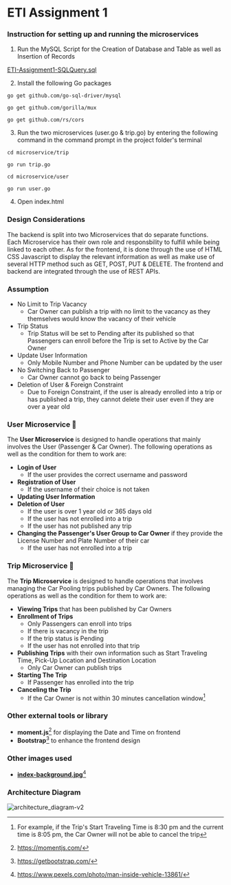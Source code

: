 # ETI Assignment 1

### Instruction for setting up and running the microservices
1. Run the MySQL Script for the Creation of Database and Table as well as Insertion of Records

[ETI-Assignment1-SQLQuery.sql](ETI-Assignment1-SQLQuery.sql)

2. Install the following Go packages
```
go get github.com/go-sql-driver/mysql
```
```
go get github.com/gorilla/mux
```
```
go get github.com/rs/cors
```
3. Run the two microservices (user.go & trip.go) by entering the following command in the command prompt in the project folder's terminal
```
cd microservice/trip
```
```
go run trip.go
```
```
cd microservice/user
```
```
go run user.go
```
4. Open index.html

### Design Considerations
The backend is split into two Microservices that do separate functions. Each Microservice has their own role and responsbility to fulfill while being linked to each other.
As for the frontend, it is done through the use of HTML CSS Javascript to display the relevant information as well as make use of several HTTP method such as GET, POST, PUT & DELETE.
The frontend and backend are integrated through the use of REST APIs.

### Assumption
* No Limit to Trip Vacancy
  * Car Owner can publish a trip with no limit to the vacancy as they themselves would know the vacancy of their vehicle
* Trip Status
  * Trip Status will be set to Pending after its published so that Passengers can enroll before the Trip is set to Active by the Car Owner
* Update User Information
  * Only Mobile Number and Phone Number can be updated by the user
* No Switching Back to Passenger
  * Car Owner cannot go back to being Passenger
* Deletion of User & Foreign Constraint
  * Due to Foreign Constraint, if the user is already enrolled into a trip or has published a trip, they cannot delete their user even if they are over a year old 
### User Microservice 🧍
The **User Microservice** is designed to handle operations that mainly involves the User (Passenger & Car Owner).
The following operations as well as the condition for them to work are:
* **Login of User**
  * If the user provides the correct username and password 
* **Registration of User**
  * If the username of their choice is not taken
* **Updating User Information** 
* **Deletion of User**
  * If the user is over 1 year old or 365 days old
  * If the user has not enrolled into a trip
  * If the user has not published any trip
* **Changing the Passenger's User Group to Car Owner** if they provide the License Number and Plate Number of their car
  * If the user has not enrolled into a trip 
  
### Trip Microservice 🚗
The **Trip Microservice** is designed to handle operations that involves managing the Car Pooling trips published by Car Owners.
The following operations as well as the condition for them to work are:
* **Viewing Trips** that has been published by Car Owners 
* **Enrollment of Trips**
  * Only Passengers can enroll into trips
  * If there is vacancy in the trip
  * If the trip status is Pending
  * If the user has not enrolled into that trip
* **Publishing Trips** with their own information such as Start Traveling Time, Pick-Up Location and Destination Location
  * Only Car Owner can publish trips
* **Starting The Trip**
  * If Passenger has enrolled into the trip 
* **Canceling the Trip** 
  * If the Car Owner is not within 30 minutes cancellation window[^1]
[^1]: For example, if the Trip's Start Traveling Time is 8:30 pm and the current time is 8:05 pm, the Car Owner will not be able to cancel the trip
### Other external tools or library
* **moment.js**[^2] for displaying the Date and Time on frontend
* **Bootstrap**[^3] to enhance the frontend design
[^2]:https://momentjs.com/
[^3]:https://getbootstrap.com/
### Other images used
* **[index-background.jpg](frontend/images/index-background.jpg)**[^4]
[^4]:https://www.pexels.com/photo/man-inside-vehicle-13861/
### Architecture Diagram
![architecture_diagram-v2](https://github.com/simon912/ETI-Assignment-1/assets/93958709/4e89fd8e-c6f1-475a-afe0-469da707e88a)

